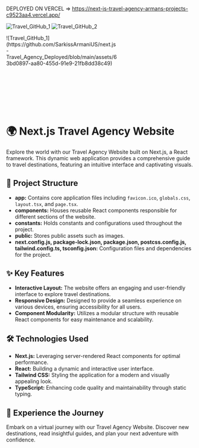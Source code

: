 DEPLOYED ON VERCEL => https://next-js-travel-agency-armans-projects-c9523aa4.vercel.app/

![Travel_GitHub_1](https://github.com/SarkissArmaniUS/next.js-Travel_Agency_Deployed/assets/97789627/63bd0897-aa80-455d-91e9-21fb8dd38c49)
![Travel_GitHub_2](https://github.com/SarkissArmaniUS/next.js-Travel_Agency_Deployed/assets/97789627/c1f56d2c-cecb-4bcc-a6df-eaff208557b0)

<div style="width: 300px; height: 200px;">
  ![Travel_GitHub_1](https://github.com/SarkissArmaniUS/next.js-Travel_Agency_Deployed/blob/main/assets/63bd0897-aa80-455d-91e9-21fb8dd38c49)
</div>

# 🌍 Next.js Travel Agency Website

Explore the world with our Travel Agency Website built on Next.js, a React framework. This dynamic web application provides a comprehensive guide to travel destinations, featuring an intuitive interface and captivating visuals.

## 📁 Project Structure

- **app:** Contains core application files including `favicon.ico`, `globals.css`, `layout.tsx`, and `page.tsx`.
- **components:** Houses reusable React components responsible for different sections of the website.
- **constants:** Holds constants and configurations used throughout the project.
- **public:** Stores public assets such as images.
- **next.config.js, package-lock.json, package.json, postcss.config.js, tailwind.config.ts, tsconfig.json:** Configuration files and dependencies for the project.

## ✨ Key Features

- **Interactive Layout:** The website offers an engaging and user-friendly interface to explore travel destinations.
- **Responsive Design:** Designed to provide a seamless experience on various devices, ensuring accessibility for all users.
- **Component Modularity:** Utilizes a modular structure with reusable React components for easy maintenance and scalability.

## 🛠️ Technologies Used

- **Next.js:** Leveraging server-rendered React components for optimal performance.
- **React:** Building a dynamic and interactive user interface.
- **Tailwind CSS:** Styling the application for a modern and visually appealing look.
- **TypeScript:** Enhancing code quality and maintainability through static typing.

## 🌟 Experience the Journey

Embark on a virtual journey with our Travel Agency Website. Discover new destinations, read insightful guides, and plan your next adventure with confidence.

